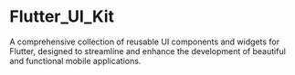 # Flutter_UI_Kit
A comprehensive collection of reusable UI components and widgets for Flutter, designed to streamline and enhance the development of beautiful and functional mobile applications.
